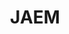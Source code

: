 ---
title: "JAEM"
welcome: "Bienvenido a mi pagina web"
description: "Aquí encontrarás posts sobre tecnología, programación y más. Explora y aprende conmigo. ¡Disfruta el viaje tecnológico! 😊"
---